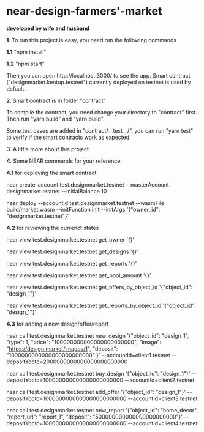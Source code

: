 # near-design-farmers'-market
**developed by wife and husband**

**1**\. To run this project is easy, you need run the following commands

**1.1** "npm install"

**1.2** "npm start"

Then you can open http://localhost:3000/ to see the app. Smart contract ("designmarket.kentup.testnet") currently deployed on testnet is used by default.

**2**\. Smart contract is in folder "contract"

To compile the contract, you need change your directory to "contract" first. Then run "yarn build" and "yarn build".

Some test cases are added in "contract/\_\_test\_\_/", you can run "yarn test" to verify if the smart contracts work as expected.

**3**\. A little more about this project

**4**\. Some NEAR commands for your reference

**4.1** for deploying the smart contract

near create-account test.designmarket.testnet --masterAccount designmarket.testnet --initialBalance 10

near deploy --accountId test.designmarket.testnet --wasmFile build/market.wasm --initFunction init --initArgs '{"owner_id": "designmarket.testnet"}'

**4.2** for reviewing the currenct states

near view test.designmarket.testnet get_owner '{}'

near view test.designmarket.testnet get_designs '{}'

near view test.designmarket.testnet get_reports '{}'

near view test.designmarket.testnet get_pool_amount '{}'

near view test.designmarket.testnet get_offers_by_object_id '{"object_id": "design_1"}'

near view test.designmarket.testnet get_reports_by_object_id '{"object_id": "design_1"}'

**4.3** for adding a new design/offer/report

near call test.designmarket.testnet new_design '{"object_id": "design_1", "type": 1, "price": "100000000000000000000000", "image": "https://design.market/images/1", "deposit": "1000000000000000000000000" }' --accountId=client1.testnet --depositYocto=2000000000000000000000000

near call test.designmarket.testnet buy_design '{"object_id": "design_1"}' --depositYocto=100000000000000000000000 --accountId=client2.testnet

near call test.designmarket.testnet add_offer '{"object_id": "design_1"}' --depositYocto=1000000000000000000000000 --accountId=client3.testnet

near call test.designmarket.testnet new_report '{"object_id": "home_decor", "report_url": "report_1", "deposit": "500000000000000000000000"}' --depositYocto=1000000000000000000000000 --accountId=client4.testnet